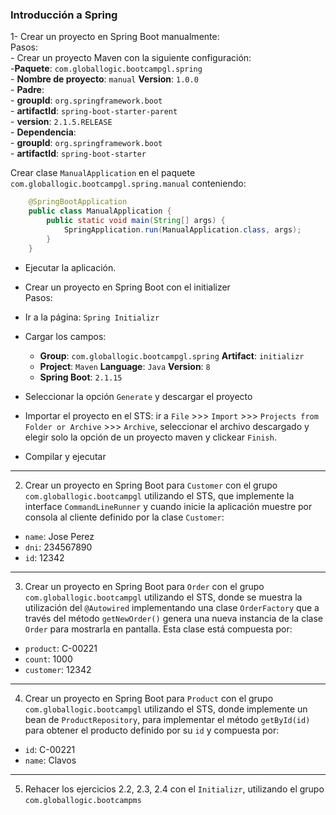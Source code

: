 ### Introducción a Spring  
  
1- Crear un proyecto en Spring Boot manualmente:  
Pasos:  
	- Crear un proyecto Maven con la siguiente configuración:  
		-**Paquete**: `com.globallogic.bootcampgl.spring`  
		- **Nombre de proyecto**: `manual` **Version**: `1.0.0`  
		- **Padre**:  
			- **groupId**: `org.springframework.boot`  
			- **artifactId**: `spring-boot-starter-parent`  
			- **version**: `2.1.5.RELEASE`  
		- **Dependencia**:  
			- **groupId**: `org.springframework.boot`  
			- **artifactId**: `spring-boot-starter`  
  
Crear clase `ManualApplication` en el paquete `com.globallogic.bootcampgl.spring.manual` conteniendo:  
```java
	@SpringBootApplication
	public class ManualApplication {
		public static void main(String[] args) {
			SpringApplication.run(ManualApplication.class, args);
		}
	}
```
  
- Ejecutar la aplicación.  
  
- Crear un proyecto en Spring Boot con el initializer  
Pasos:  
- Ir a la página: `Spring Initializr`  
- Cargar los campos:  
	- **Group**: `com.globallogic.bootcampgl.spring` **Artifact**: `initializr`  
	- **Project**: `Maven` **Language**: `Java` **Version**: `8`  
	- **Spring Boot**: `2.1.15`  
- Seleccionar la opción `Generate` y descargar el proyecto  
- Importar el proyecto en el STS: ir a `File` >>> `Import` >>> `Projects from Folder or Archive` >>> `Archive`, seleccionar el archivo descargado y elegir solo la opción de un proyecto maven y clickear `Finish`.  
- Compilar y ejecutar  
  
---
2. Crear un proyecto en Spring Boot para `Customer` con el grupo `com.globallogic.bootcampgl` utilizando el STS, que implemente la interface `CommandLineRunner` y cuando inicie la aplicación muestre por consola al cliente definido por la clase `Customer`:  
- `name`: Jose Perez
- `dni`: 234567890
- `id`: 12342
  
---
3. Crear un proyecto en Spring Boot para `Order` con el grupo `com.globallogic.bootcampgl` utilizando el STS, donde se muestra la utilización del `@Autowired` implementando una clase `OrderFactory` que a través del método `getNewOrder()` genera una nueva instancia de la clase `Order` para mostrarla en pantalla. Esta clase está compuesta por:  
- `product`: C-00221
- `count`: 1000
- `customer`: 12342
  
---
4. Crear un proyecto en Spring Boot para `Product` con el grupo `com.globallogic.bootcampgl` utilizando el STS, donde implemente un bean de `ProductRepository`, para implementar el método `getById(id)` para obtener el producto definido por su `id` y compuesta por:  
- `id`: C-00221
- `name`: Clavos
  
---
5. Rehacer los ejercicios 2.2, 2.3, 2.4 con el `Initializr`, utilizando el grupo `com.globallogic.bootcampms`
